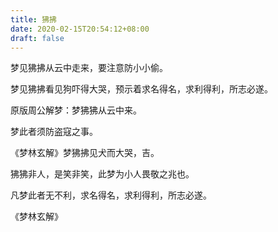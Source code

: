 ```yaml
---
title: 狒拂
date: 2020-02-15T20:54:12+08:00
draft: false
---
```


梦见狒拂从云中走来，要注意防小小偷。

梦见狒拂看见狗吓得大哭，预示着求名得名，求利得利，所志必遂。

原版周公解梦：梦狒狒从云中来。

梦此者须防盗寇之事。

《梦林玄解》梦狒拂见犬而大哭，吉。

狒狒非人，是笑非笑，此梦为小人畏敬之兆也。

凡梦此者无不利，求名得名，求利得利，所志必遂。

《梦林玄解》
